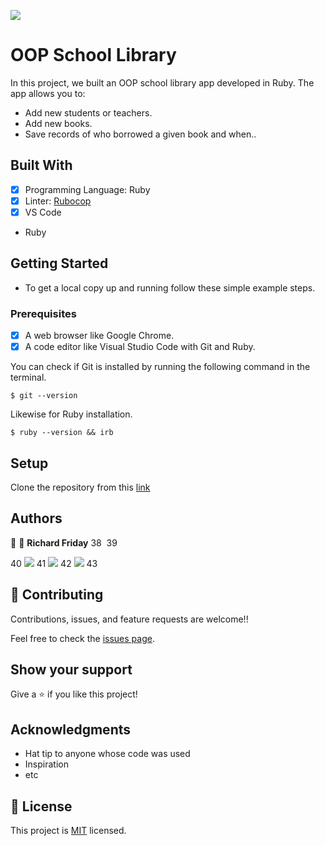 ![](https://img.shields.io/badge/Microverse-blueviolet)

# OOP School Library

In this project, we built an OOP school library app developed in Ruby. The app allows you to:

- Add new students or teachers.
- Add new books.
- Save records of who borrowed a given book and when..



## Built With

- [x] Programming Language: Ruby
- [x] Linter: [Rubocop](https://rubocop.org/)
- [x] VS Code

- Ruby

## Getting Started

- To get a local copy up and running follow these simple example steps.

### Prerequisites

- [x] A web browser like Google Chrome.
- [x] A code editor like Visual Studio Code with Git and Ruby.

You can check if Git is installed by running the following command in the terminal.
```
$ git --version
```

Likewise for Ruby installation.
```
$ ruby --version && irb
```

## Setup

Clone the repository from this [link](https://github.com/ppmarq1/OOP-school-library.git)



## Authors

👤 
👤 **Richard Friday**
38
​
39
<p align="left">
40
<a href = "https://www.linkedin.com/in/richard-friday-54980718a/"><img src="https://img.icons8.com/fluent/48/000000/linkedin.png"/></a>
41
<a href = "https://twitter.com/richardfriday14"><img src="https://img.icons8.com/fluent/48/000000/twitter.png"/></a>
42
<a href = "https://github.com/Richez003"><img src="https://img.icons8.com/fluent/48/000000/github.png"/></a>
43
</p>

## 🤝 Contributing

Contributions, issues, and feature requests are welcome!!

Feel free to check the [issues page](https://github.com/ppmarq1/OOP-school-library/issues).

## Show your support

Give a ⭐️ if you like this project!

## Acknowledgments

- Hat tip to anyone whose code was used
- Inspiration
- etc

## 📝 License

This project is [MIT](./MIT.md) licensed.
